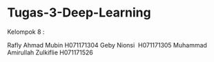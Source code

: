 # Tugas-3-Deep-Learning
Kelompok 8 :

Rafly Ahmad Mubin H071171304
Geby Nionsi  H071171305
Muhammad Amirullah Zulkiflie H071171526 
